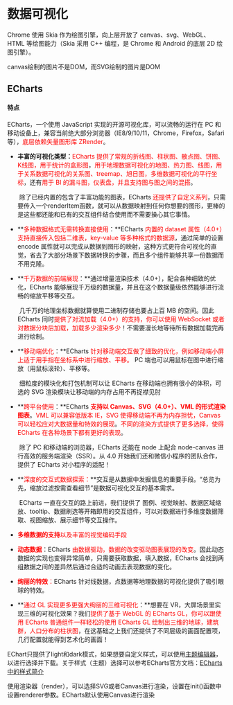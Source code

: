 # 数据可视化



Chrome 使用 Skia 作为绘图引擎，向上层开放了 canvas、svg、WebGL、HTML 等绘图能力（Skia 采用 C++ 编程，是 Chrome 和 Android 的底层 2D 绘图引擎）。



canvas绘制的图片不是DOM，而SVG绘制的图片是DOM



## ECharts

#### 特点

ECharts，一个使用 JavaScript 实现的开源可视化库，可以流畅的运行在 PC 和移动设备上，兼容当前绝大部分浏览器（IE8/9/10/11，Chrome，Firefox，Safari等），<font color=FF0000>底层依赖矢量图形库 ZRender</font>。

- **丰富的可视化类型：**<font color=FF0000>ECharts 提供了常规的折线图、柱状图、散点图、饼图、K线图，用于统计的盒形图</font>，<font color=FF0000>用于地理数据可视化的地图、热力图、线图，用于关系数据可视化的关系图、treemap、旭日图，多维数据可视化的平行坐标</font>，还有<font color=FF0000>用于 BI 的漏斗图，仪表盘，并且支持图与图之间的混搭</font>。

  ​        除了已经内置的包含了丰富功能的图表，ECharts <font color=FF0000>还提供了自定义系列</font>，只需要传入一个renderItem函数，就可以从数据映射到任何你想要的图形，更棒的是这些都还能和已有的交互组件结合使用而不需要操心其它事情。

- **<font color=FF0000>多种数据格式无需转换直接使用</font>：**ECharts <font color=FF0000>内置的 dataset 属性（4.0+）支持直接传入包括二维表，key-value 等多种格式的数据源</font>，通过简单的设置 encode 属性就可以完成从数据到图形的映射，这种方式更符合可视化的直觉，省去了大部分场景下数据转换的步骤，而且多个组件能够共享一份数据而不用克隆。

- **<font color=FF0000>千万数据的前端展现</font>：**通过增量渲染技术（4.0+），配合各种细致的优化，ECharts 能够展现千万级的数据量，并且在这个数据量级依然能够进行流畅的缩放平移等交互。

  ​		几千万的地理坐标数据就算使用二进制存储也要占上百 MB 的空间。因此 ECharts 同时<font color=FF0000>提供了对流加载（4.0+）的支持，你可以使用 WebSocket 或者对数据分块后加载，加载多少渲染多少</font>！不需要漫长地等待所有数据加载完再进行绘制。

- **<font color=FF0000>移动端优化</font>：**ECharts <font color=FF0000>针对移动端交互做了细致的优化，例如移动端小屏上适于用手指在坐标系中进行缩放、平移。 </font>PC 端也可以用鼠标在图中进行缩放（用鼠标滚轮）、平移等。

  ​		细粒度的模块化和打包机制可以让 ECharts 在移动端也拥有很小的体积，可选的 SVG 渲染模块让移动端的内存占用不再捉襟见肘

- **<font color=FF0000>跨平台使用</font>：**ECharts <font color=FF0000>**支持以 Canvas、SVG（4.0+）、VML 的形式渲染图表**</font>。<font color=FF0000>VML 可以兼容低版本 IE，SVG 使得移动端不再为内存担忧，Canvas 可以轻松应对大数据量和特效的展现</font>。<font color=FF0000>不同的渲染方式提供了更多选择，使得 ECharts 在各种场景下都有更好的表现</font>。

  ​		除了 PC 和移动端的浏览器，ECharts 还能在 node 上配合 node-canvas 进行高效的服务端渲染（SSR）。从 4.0 开始我们还和微信小程序的团队合作，提供了 ECharts 对小程序的适配！

- **<font color=FF0000>深度的交互式数据探索：</font>**交互是从数据中发掘信息的重要手段。“总览为先，缩放过滤按需查看细节”是数据可视化交互的基本需求。

  ​		ECharts 一直在交互的路上前进，我们提供了 图例、视觉映射、数据区域缩放、tooltip、数据刷选等开箱即用的交互组件，可以对数据进行多维度数据筛取、视图缩放、展示细节等交互操作。

- <font color=FF0000>**多维数据的支持**以及丰富的视觉编码手段</font>
- **<font color=FF0000>动态数据</font>**：ECharts <font color=FF0000>由数据驱动，数据的改变驱动图表展现的改变</font>。因此动态数据的实现也变得异常简单，只需要获取数据，填入数据，ECharts 会找到两组数据之间的差异然后通过合适的动画去表现数据的变化。
- <font color=FF0000>**绚丽的特效**：</font>ECharts 针对线数据，点数据等地理数据的可视化提供了吸引眼球的特效。

- **<font color=FF0000>通过 GL 实现更多更强大绚丽的三维可视化</font>：**想要在 VR，大屏场景里实现三维的可视化效果？我们<font color=FF0000>提供了基于 WebGL 的 ECharts GL，你可以跟使用 ECharts 普通组件一样轻松的使用 ECharts GL 绘制出三维的地球，建筑群，人口分布的柱状图</font>，在这基础之上我们还提供了不同层级的画面配置项，几行配置就能得到艺术化的画面！



EChart只提供了light和dark模式，如果想要自定义样式，可以使用[主题编辑器](https://www.echartsjs.com/theme-builder/)，以进行选择并下载。关于样式（主题）选择可以参考ECharts官方文档：[ECharts 中的样式简介](https://echarts.apache.org/next/zh/tutorial.html#ECharts%20%E4%B8%AD%E7%9A%84%E6%A0%B7%E5%BC%8F%E7%AE%80%E4%BB%8B)



使用渲染器（render），可以选择SVG或者Canvas进行渲染，设置在init()函数中设置renderer参数。ECharts默认使用Canvas进行渲染 